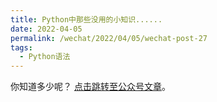 ```yaml
---
title: Python中那些没用的小知识......
date: 2022-04-05
permalink: /wechat/2022/04/05/wechat-post-27
tags:
  - Python语法
---
```


你知道多少呢？ [点击跳转至公众号文章](http://mp.weixin.qq.com/s?__biz=MzkxNjM0MzQ0MQ==&mid=2247483881&idx=1&sn=83abf7dcccebb58432359794dc97e164&chksm=c1501e17f627970182251f0ec22e5be3429cb09863c03a76a8c3a330f0900a30519627392898#rd)。